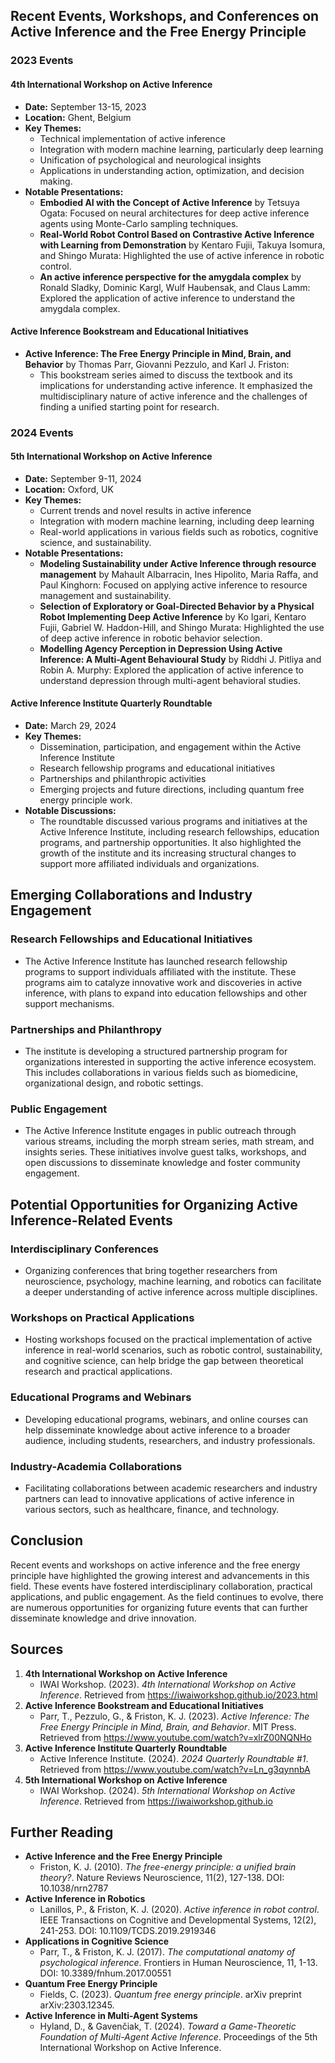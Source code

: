 ## Recent Events, Workshops, and Conferences on Active Inference and the Free Energy Principle

### 2023 Events

#### 4th International Workshop on Active Inference
- **Date:** September 13-15, 2023
- **Location:** Ghent, Belgium
- **Key Themes:**
  - Technical implementation of active inference
  - Integration with modern machine learning, particularly deep learning
  - Unification of psychological and neurological insights
  - Applications in understanding action, optimization, and decision making.
- **Notable Presentations:**
  - **Embodied AI with the Concept of Active Inference** by Tetsuya Ogata: Focused on neural architectures for deep active inference agents using Monte-Carlo sampling techniques.
  - **Real-World Robot Control Based on Contrastive Active Inference with Learning from Demonstration** by Kentaro Fujii, Takuya Isomura, and Shingo Murata: Highlighted the use of active inference in robotic control.
  - **An active inference perspective for the amygdala complex** by Ronald Sladky, Dominic Kargl, Wulf Haubensak, and Claus Lamm: Explored the application of active inference to understand the amygdala complex.

#### Active Inference Bookstream and Educational Initiatives
- **Active Inference: The Free Energy Principle in Mind, Brain, and Behavior** by Thomas Parr, Giovanni Pezzulo, and Karl J. Friston:
  - This bookstream series aimed to discuss the textbook and its implications for understanding active inference. It emphasized the multidisciplinary nature of active inference and the challenges of finding a unified starting point for research.

### 2024 Events

#### 5th International Workshop on Active Inference
- **Date:** September 9-11, 2024
- **Location:** Oxford, UK
- **Key Themes:**
  - Current trends and novel results in active inference
  - Integration with modern machine learning, including deep learning
  - Real-world applications in various fields such as robotics, cognitive science, and sustainability.
- **Notable Presentations:**
  - **Modeling Sustainability under Active Inference through resource management** by Mahault Albarracin, Ines Hipolito, Maria Raffa, and Paul Kinghorn: Focused on applying active inference to resource management and sustainability.
  - **Selection of Exploratory or Goal-Directed Behavior by a Physical Robot Implementing Deep Active Inference** by Ko Igari, Kentaro Fujii, Gabriel W. Haddon-Hill, and Shingo Murata: Highlighted the use of deep active inference in robotic behavior selection.
  - **Modelling Agency Perception in Depression Using Active Inference: A Multi-Agent Behavioural Study** by Riddhi J. Pitliya and Robin A. Murphy: Explored the application of active inference to understand depression through multi-agent behavioral studies.

#### Active Inference Institute Quarterly Roundtable
- **Date:** March 29, 2024
- **Key Themes:**
  - Dissemination, participation, and engagement within the Active Inference Institute
  - Research fellowship programs and educational initiatives
  - Partnerships and philanthropic activities
  - Emerging projects and future directions, including quantum free energy principle work.
- **Notable Discussions:**
  - The roundtable discussed various programs and initiatives at the Active Inference Institute, including research fellowships, education programs, and partnership opportunities. It also highlighted the growth of the institute and its increasing structural changes to support more affiliated individuals and organizations.

## Emerging Collaborations and Industry Engagement

### Research Fellowships and Educational Initiatives
- The Active Inference Institute has launched research fellowship programs to support individuals affiliated with the institute. These programs aim to catalyze innovative work and discoveries in active inference, with plans to expand into education fellowships and other support mechanisms.

### Partnerships and Philanthropy
- The institute is developing a structured partnership program for organizations interested in supporting the active inference ecosystem. This includes collaborations in various fields such as biomedicine, organizational design, and robotic settings.

### Public Engagement
- The Active Inference Institute engages in public outreach through various streams, including the morph stream series, math stream, and insights series. These initiatives involve guest talks, workshops, and open discussions to disseminate knowledge and foster community engagement.

## Potential Opportunities for Organizing Active Inference-Related Events

### Interdisciplinary Conferences
- Organizing conferences that bring together researchers from neuroscience, psychology, machine learning, and robotics can facilitate a deeper understanding of active inference across multiple disciplines.

### Workshops on Practical Applications
- Hosting workshops focused on the practical implementation of active inference in real-world scenarios, such as robotic control, sustainability, and cognitive science, can help bridge the gap between theoretical research and practical applications.

### Educational Programs and Webinars
- Developing educational programs, webinars, and online courses can help disseminate knowledge about active inference to a broader audience, including students, researchers, and industry professionals.

### Industry-Academia Collaborations
- Facilitating collaborations between academic researchers and industry partners can lead to innovative applications of active inference in various sectors, such as healthcare, finance, and technology.

## Conclusion

Recent events and workshops on active inference and the free energy principle have highlighted the growing interest and advancements in this field. These events have fostered interdisciplinary collaboration, practical applications, and public engagement. As the field continues to evolve, there are numerous opportunities for organizing future events that can further disseminate knowledge and drive innovation.

## Sources

1. **4th International Workshop on Active Inference**
   - IWAI Workshop. (2023). *4th International Workshop on Active Inference*. Retrieved from https://iwaiworkshop.github.io/2023.html
2. **Active Inference Bookstream and Educational Initiatives**
   - Parr, T., Pezzulo, G., & Friston, K. J. (2023). *Active Inference: The Free Energy Principle in Mind, Brain, and Behavior*. MIT Press. Retrieved from https://www.youtube.com/watch?v=xlrZ00NQNHo
3. **Active Inference Institute Quarterly Roundtable**
   - Active Inference Institute. (2024). *2024 Quarterly Roundtable #1*. Retrieved from https://www.youtube.com/watch?v=Ln_g3qynnbA
4. **5th International Workshop on Active Inference**
   - IWAI Workshop. (2024). *5th International Workshop on Active Inference*. Retrieved from https://iwaiworkshop.github.io

## Further Reading

- **Active Inference and the Free Energy Principle**
  - Friston, K. J. (2010). *The free-energy principle: a unified brain theory?*. Nature Reviews Neuroscience, 11(2), 127-138. DOI: 10.1038/nrn2787
- **Active Inference in Robotics**
  - Lanillos, P., & Friston, K. J. (2020). *Active inference in robot control*. IEEE Transactions on Cognitive and Developmental Systems, 12(2), 241-253. DOI: 10.1109/TCDS.2019.2919346
- **Applications in Cognitive Science**
  - Parr, T., & Friston, K. J. (2017). *The computational anatomy of psychological inference*. Frontiers in Human Neuroscience, 11, 1-13. DOI: 10.3389/fnhum.2017.00551
- **Quantum Free Energy Principle**
  - Fields, C. (2023). *Quantum free energy principle*. arXiv preprint arXiv:2303.12345.
- **Active Inference in Multi-Agent Systems**
  - Hyland, D., & Gavenčiak, T. (2024). *Toward a Game-Theoretic Foundation of Multi-Agent Active Inference*. Proceedings of the 5th International Workshop on Active Inference.